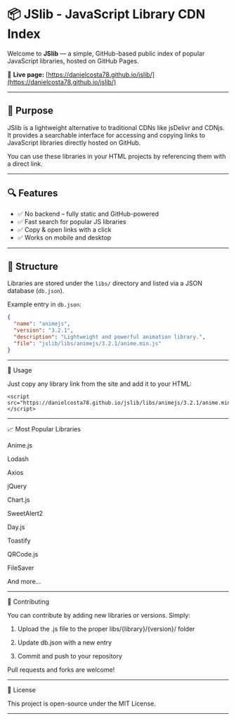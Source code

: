 # 📦 JSlib - JavaScript Library CDN Index

Welcome to **JSlib** — a simple, GitHub-based public index of popular JavaScript libraries, hosted on GitHub Pages.

🔗 **Live page:** [https://danielcosta78.github.io/jslib/](https://danielcosta78.github.io/jslib/)

---

## 🚀 Purpose

JSlib is a lightweight alternative to traditional CDNs like jsDelivr and CDNjs. It provides a searchable interface for accessing and copying links to JavaScript libraries directly hosted on GitHub.

You can use these libraries in your HTML projects by referencing them with a direct link.

---

## 🔍 Features

- ✅ No backend – fully static and GitHub-powered  
- ✅ Fast search for popular JS libraries  
- ✅ Copy & open links with a click  
- ✅ Works on mobile and desktop

---

## 📂 Structure

Libraries are stored under the `libs/` directory and listed via a JSON database (`db.json`).

Example entry in `db.json`:
```json
{
  "name": "animejs",
  "version": "3.2.1",
  "description": "Lightweight and powerful animation library.",
  "file": "jslib/libs/animejs/3.2.1/anime.min.js"
}
```


---

🧩 Usage

Just copy any library link from the site and add it to your HTML:

```
<script src="https://danielcosta78.github.io/jslib/libs/animejs/3.2.1/anime.min.js"></script>
```

---

📈 Most Popular Libraries

Anime.js

Lodash

Axios

jQuery

Chart.js

SweetAlert2

Day.js

Toastify

QRCode.js

FileSaver

And more...

---

🤝 Contributing

You can contribute by adding new libraries or versions. Simply:

1. Upload the .js file to the proper libs/{library}/{version}/ folder


2. Update db.json with a new entry


3. Commit and push to your repository



Pull requests and forks are welcome!


---

📜 License

This project is open-source under the MIT License.

---
